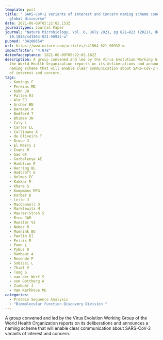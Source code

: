 ```yaml
---
template: post
title: " SARS-CoV-2 Variants of Interest and Concern naming scheme conducive for
  global discourse"
date: 2021-06-09T05:22:02.153Z
journaltypes: Journal Paper
journal: "Nature Microbiology, Vol. 6, July 2021, pg 821–823 (2021), doi:
  10.1038/s41564-021-00932-w"
pubmed: "34108654"
url: https://www.nature.com/articles/s41564-021-00932-w
impactfactor: "4.878"
dateofacceptance: 2021-06-09T05:22:02.162Z
description: A group convened and led by the Virus Evolution Working Group of
  the World Health Organization reports on its deliberations and announces a
  naming scheme that will enable clear communication about SARS-CoV-2 variants
  of interest and concern.
tags:
  - Konings F
  - Perkins MD
  - Kuhn JH
  - Pallen MJ
  - Alm EJ
  - Archer BN
  - Barakat A
  - Bedford T
  - Bhiman JN
  - Caly L
  - Carter LL
  - Cullinane A
  - de Oliveira T
  - Druce J
  - El Masry I
  - Evans R
  - Gao GF
  - Gorbalenya AE
  - Hamblion E
  - Herring BL
  - Hodcroft E
  - Holmes EC
  - Kakkar M
  - Khare S
  - Koopmans MPG
  - Korber B
  - Leite J
  - MacCannell D
  - Marklewitz M
  - Maurer-Stroh S
  - Rico JAM
  - Munster VJ
  - Neher R
  - Munnink BO
  - Pavlin BI
  - Peiris M
  - Poon L
  - Pybus O
  - Rambaut A
  - Resende P
  - Subissi L
  - Thiel V
  - Tong S
  - van der Werf S
  - von Gottberg A
  - Ziebuhr J
  - Van Kerkhove MD
categories:
  - Protein Sequence Analysis
  - "Biomolecular Function Discovery Division "
---
```

<!--StartFragment-->

A group convened and led by the Virus Evolution Working Group of the World Health Organization reports on its deliberations and announces a naming scheme that will enable clear communication about SARS-CoV-2 variants of interest and concern.

<!--EndFragment-->